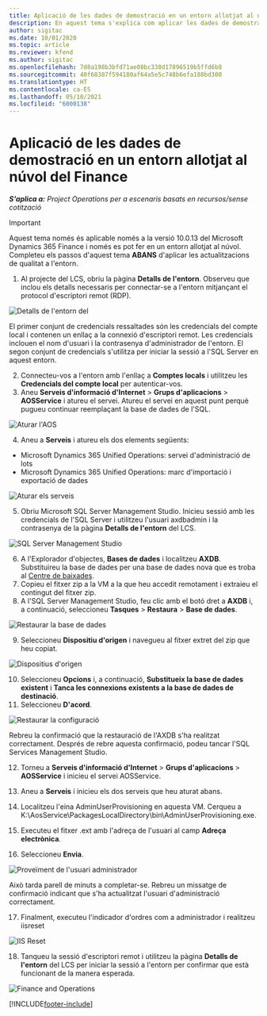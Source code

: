 ```yaml
---
title: Aplicació de les dades de demostració en un entorn allotjat al núvol del Finance
description: En aquest tema s'explica com aplicar les dades de demostració del Project Operations en un entorn del Dynamics 365 Finance allotjat al núvol.
author: sigitac
ms.date: 10/01/2020
ms.topic: article
ms.reviewer: kfend
ms.author: sigitac
ms.openlocfilehash: 7d8a198b3bfd71ae08bc338d17896519b5ffd6b8
ms.sourcegitcommit: 40f68387f594180af64a5e5c748b6efa188bd300
ms.translationtype: HT
ms.contentlocale: ca-ES
ms.lasthandoff: 05/10/2021
ms.locfileid: "6000138"
---
```

# <a name="apply-demo-data-to-a-finance-cloud-hosted-environment"></a>Aplicació de les dades de demostració en un entorn allotjat al núvol del Finance

_**S'aplica a:** Project Operations per a escenaris basats en recursos/sense cotització_

> [!IMPORTANT]
> Aquest tema només és aplicable només a la versió 10.0.13 del Microsoft Dynamics 365 Finance i només es pot fer en un entorn allotjat al núvol. Completeu els passos d'aquest tema **ABANS** d'aplicar les actualitzacions de qualitat a l'entorn.

1. Al projecte del LCS, obriu la pàgina **Detalls de l'entorn**. Observeu que inclou els detalls necessaris per connectar-se a l'entorn mitjançant el protocol d'escriptori remot (RDP).

![Detalls de l'entorn del ](./media/1EnvironmentDetails.png)

El primer conjunt de credencials ressaltades són les credencials del compte local i contenen un enllaç a la connexió d'escriptori remot. Les credencials inclouen el nom d'usuari i la contrasenya d'administrador de l'entorn. El segon conjunt de credencials s'utilitza per iniciar la sessió a l'SQL Server en aquest entorn.

2. Connecteu-vos a l'entorn amb l'enllaç a **Comptes locals** i utilitzeu les **Credencials del compte local** per autenticar-vos.
3. Aneu **Serveis d'informació d'Internet** > **Grups d'aplicacions** > **AOSService** i atureu el servei. Atureu el servei en aquest punt perquè pugueu continuar reemplaçant la base de dades de l'SQL.

![Aturar l'AOS](./media/2StopAOS.png)

4. Aneu a **Serveis** i atureu els dos elements següents:

- Microsoft Dynamics 365 Unified Operations: servei d'administració de lots
- Microsoft Dynamics 365 Unified Operations: marc d'importació i exportació de dades

![Aturar els serveis](./media/3StopServices.png)

5. Obriu Microsoft SQL Server Management Studio. Inicieu sessió amb les credencials de l'SQL Server i utilitzeu l'usuari axdbadmin i la contrasenya de la pàgina **Detalls de l'entorn** del LCS.

![SQL Server Management Studio](./media/4SSMS.png)

6. A l'Explorador d'objectes, **Bases de dades** i localitzeu **AXDB**. Substituireu la base de dades per una base de dades nova que es troba al [Centre de baixades](https://download.microsoft.com/download/1/a/3/1a314bd2-b082-4a87-abdc-1ba26c92b63d/ProjOpsDemoDataFOGARelease.zip). 
7. Copieu el fitxer zip a la VM a la que heu accedit remotament i extraieu el contingut del fitxer zip.
8. A l'SQL Server Management Studio, feu clic amb el botó dret a **AXDB** i, a continuació, seleccioneu **Tasques** > **Restaura** > **Base de dades**.

![Restaurar la base de dades](./media/5RestoreDatabase.png)

9. Seleccioneu **Dispositiu d'origen** i navegueu al fitxer extret del zip que heu copiat.

![Dispositius d'origen](./media/6SourceDevice.png)

10. Seleccioneu **Opcions** i, a continuació, **Substitueix la base de dades existent** i **Tanca les connexions existents a la base de dades de destinació**. 
11. Seleccioneu **D'acord**.

![Restaurar la configuració](./media/7RestoreSetting.png)

Rebreu la confirmació que la restauració de l'AXDB s'ha realitzat correctament. Després de rebre aquesta confirmació, podeu tancar l'SQL Services Management Studio.

12. Torneu a **Serveis d'informació d'Internet** > **Grups d'aplicacions** > **AOSService** i inicieu el servei AOSService.
13. Aneu a **Serveis** i inicieu els dos serveis que heu aturat abans.

14. Localitzeu l'eina AdminUserProvisioning en aquesta VM. Cerqueu a K:\AosService\PackagesLocalDirectory\bin\AdminUserProvisioning.exe.
15. Executeu el fitxer .ext amb l'adreça de l'usuari al camp **Adreça electrònica**. 
16. Seleccioneu **Envia**.

![Proveïment de l'usuari administrador](./media/8AdminUserProvisioning.png)

Això tarda parell de minuts a completar-se. Rebreu un missatge de confirmació indicant que s'ha actualitzat l'usuari d'administració correctament.

17. Finalment, executeu l'indicador d'ordres com a administrador i realitzeu iisreset

![IIS Reset](./media/9IISReset.png)

18. Tanqueu la sessió d'escriptori remot i utilitzeu la pàgina **Detalls de l'entorn** del LCS per iniciar la sessió a l'entorn per confirmar que està funcionant de la manera esperada.

![Finance and Operations](./media/10FinanceAndOperations.png)


[!INCLUDE[footer-include](../includes/footer-banner.md)]